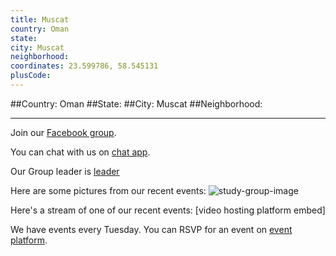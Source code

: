 ```yaml
---
title: Muscat
country: Oman
state: 
city: Muscat
neighborhood: 
coordinates: 23.599786, 58.545131
plusCode:
---
```


##Country: Oman
##State: 
##City: Muscat
##Neighborhood: 
*****
Join our [Facebook group](https://www.facebook.com/groups/free.code.camp.muscat).

You can chat with us on [chat app]().

Our Group leader is [leader]()

Here are some pictures from our recent events:
![study-group-image]()

Here's a stream of one of our recent events:
[video hosting platform embed]

We have events every Tuesday. You can RSVP for an event on [event platform]().
